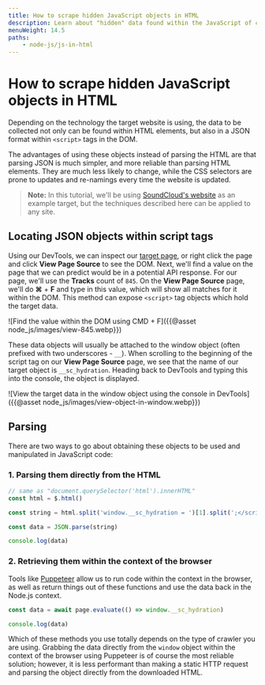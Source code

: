 ```yaml
---
title: How to scrape hidden JavaScript objects in HTML
description: Learn about "hidden" data found within the JavaScript of certain pages, which can increase the scraper reliability and improve your development experience.
menuWeight: 14.5
paths:
    - node-js/js-in-html
---
```


# [](#what-is-js-in-html) How to scrape hidden JavaScript objects in HTML

Depending on the technology the target website is using, the data to be collected not only can be found within HTML elements, but also in a JSON format within `<script>` tags in the DOM.

The advantages of using these objects instead of parsing the HTML are that parsing JSON is much simpler, and more reliable than parsing HTML elements. They are much less likely to change, while the CSS selectors are prone to updates and re-namings every time the website is updated.

> **Note:** In this tutorial, we'll be using [SoundCloud's website](https://soundcloud.com) as an example target, but the techniques described here can be applied to any site.

## [](#locating-json-in-html) Locating JSON objects within script tags

Using our DevTools, we can inspect our [target page](https://soundcloud.com/tiesto/tracks), or right click the page and click **View Page Source** to see the DOM. Next, we'll find a value on the page that we can predict would be in a potential API response. For our page, we'll use the **Tracks** count of `845`. On the **View Page Source** page, we'll do **⌘** + **F** and type in this value, which will show all matches for it within the DOM. This method can expose `<script>` tag objects which hold the target data.

![Find the value within the DOM using CMD + F]({{@asset node_js/images/view-845.webp}})

These data objects will usually be attached to the window object (often prefixed with two underscores - `__`). When scrolling to the beginning of the script tag on our **View Page Source** page, we see that the name of our target object is `__sc_hydration`. Heading back to DevTools and typing this into the console, the object is displayed.

![View the target data in the window object using the console in DevTools]({{@asset node_js/images/view-object-in-window.webp}})

## [](#parsing-objects) Parsing

There are two ways to go about obtaining these objects to be used and manipulated in JavaScript code:

### 1. Parsing them directly from the HTML

```JavaScript
// same as "document.querySelector('html').innerHTML"
const html = $.html()

const string = html.split('window.__sc_hydration = ')[1].split(';</script>')[0]

const data = JSON.parse(string)

console.log(data)
```

### 2. Retrieving them within the context of the browser

Tools like [Puppeteer](https://github.com/puppeteer/puppeteer) allow us to run code within the context in the browser, as well as return things out of these functions and use the data back in the Node.js context.

```JavaScript
const data = await page.evaluate(() => window.__sc_hydration)

console.log(data)
```

Which of these methods you use totally depends on the type of crawler you are using. Grabbing the data directly from the `window` object within the context of the browser using Puppeteer is of course the most reliable solution; however, it is less performant than making a static HTTP request and parsing the object directly from the downloaded HTML.
